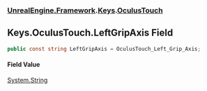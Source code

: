 ### [UnrealEngine.Framework](UnrealEngine_Framework.md 'UnrealEngine.Framework').[Keys](Keys.md 'UnrealEngine.Framework.Keys').[OculusTouch](Keys_OculusTouch.md 'UnrealEngine.Framework.Keys.OculusTouch')
## Keys.OculusTouch.LeftGripAxis Field
```csharp
public const string LeftGripAxis = OculusTouch_Left_Grip_Axis;
```
#### Field Value
[System.String](https://docs.microsoft.com/en-us/dotnet/api/System.String 'System.String')
